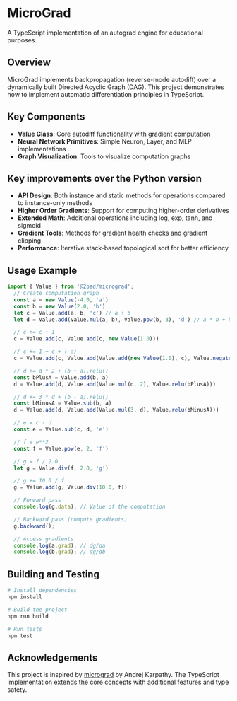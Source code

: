 # MicroGrad

A TypeScript implementation of an autograd engine for educational purposes.

## Overview

MicroGrad implements backpropagation (reverse-mode autodiff) over a dynamically built Directed Acyclic Graph (DAG). This project demonstrates how to implement automatic differentiation principles in TypeScript.

## Key Components

- **Value Class**: Core autodiff functionality with gradient computation
- **Neural Network Primitives**: Simple Neuron, Layer, and MLP implementations
- **Graph Visualization**: Tools to visualize computation graphs

## Key improvements over the Python version

- **API Design**: Both instance and static methods for operations compared to instance-only methods
- **Higher Order Gradients**: Support for computing higher-order derivatives
- **Extended Math**: Additional operations including log, exp, tanh, and sigmoid
- **Gradient Tools**: Methods for gradient health checks and gradient clipping
- **Performance**: Iterative stack-based topological sort for better efficiency

## Usage Example

```typescript
import { Value } from '@2bad/micrograd';
  // Create computation graph
  const a = new Value(-4.0, 'a')
  const b = new Value(2.0, 'b')
  let c = Value.add(a, b, 'c') // a + b
  let d = Value.add(Value.mul(a, b), Value.pow(b, 3), 'd') // a * b + b**3

  // c += c + 1
  c = Value.add(c, Value.add(c, new Value(1.0)))

  // c += 1 + c + (-a)
  c = Value.add(c, Value.add(Value.add(new Value(1.0), c), Value.negate(a)))

  // d += d * 2 + (b + a).relu()
  const bPlusA = Value.add(b, a)
  d = Value.add(d, Value.add(Value.mul(d, 2), Value.relu(bPlusA)))

  // d += 3 * d + (b - a).relu()
  const bMinusA = Value.sub(b, a)
  d = Value.add(d, Value.add(Value.mul(3, d), Value.relu(bMinusA)))

  // e = c - d
  const e = Value.sub(c, d, 'e')

  // f = e**2
  const f = Value.pow(e, 2, 'f')

  // g = f / 2.0
  let g = Value.div(f, 2.0, 'g')

  // g += 10.0 / f
  g = Value.add(g, Value.div(10.0, f))

  // Forward pass
  console.log(g.data); // Value of the computation

  // Backward pass (compute gradients)
  g.backward();

  // Access gradients
  console.log(a.grad); // dg/da
  console.log(b.grad); // dg/db
```

## Building and Testing

```bash
# Install dependencies
npm install

# Build the project
npm run build

# Run tests
npm test
```

## Acknowledgements

This project is inspired by [micrograd](https://github.com/karpathy/micrograd) by Andrej Karpathy. The TypeScript implementation extends the core concepts with additional features and type safety.
